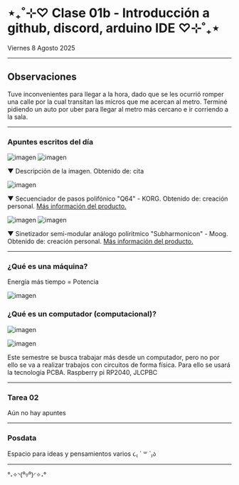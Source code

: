 # ⋆₊˚⊹♡ Clase 01b - Introducción a github, discord, arduino IDE ♡⊹˚₊⋆

Viernes 8 Agosto 2025

***

## Observaciones

Tuve inconvenientes para llegar a la hora, dado que se les ocurrió romper una calle por la cual transitan las micros que me acercan al metro. Terminé pidiendo un auto por uber para llegar al metro más cercano e ir corriendo a la sala.

***

### Apuntes escritos del día

![imagen](./archivos/.)
![imagen](./archivos/.)

▼ Descripción de la imagen. Obtenido de: cita

![imagen](./archivos/03.jpeg)

▼ Secuenciador de pasos polifónico "Q64" - KORG. Obtenido de: creación personal. [Más información del producto.](https://www.korg.com/cl/products/dj/sq_64/)

![imagen](./archivos/04.jpeg)
![imagen](./archivos/05.jpeg)

▼ Sinetizador semi-modular análogo poliritmico "Subharmonicon" - Moog. Obtenido de: creación personal. [Más información del producto.](https://www.moogmusic.com/synthesizers/subharmonicon/)

***

### ¿Qué es una máquina?

Energía más tiempo = Potencia

![imagen](./archivos/06.jpeg)

### ¿Qué es un computador (computacional)?

![imagen](./archivos/07.jpeg)

![imagen](./archivos/08.jpeg)

Este semestre se busca trabajar más desde un computador, pero no por ello se va a realizar trabajos con circuitos de forma física. Para ello se usará la tecnología PCBA.
Raspberry pi RP2040,
JLCPBC

***

### Tarea 02

Aún no hay apuntes

***

### Posdata

Espacio para ideas y pensamientos varios ૮₍ ´ ꒳ `₎ა

***

°˖✧◝(⁰▿⁰)◜✧˖°
